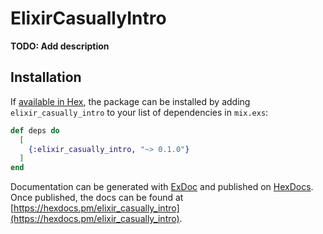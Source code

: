 # ElixirCasuallyIntro

**TODO: Add description**

## Installation

If [available in Hex](https://hex.pm/docs/publish), the package can be installed
by adding `elixir_casually_intro` to your list of dependencies in `mix.exs`:

```elixir
def deps do
  [
    {:elixir_casually_intro, "~> 0.1.0"}
  ]
end
```

Documentation can be generated with [ExDoc](https://github.com/elixir-lang/ex_doc)
and published on [HexDocs](https://hexdocs.pm). Once published, the docs can
be found at [https://hexdocs.pm/elixir_casually_intro](https://hexdocs.pm/elixir_casually_intro).

